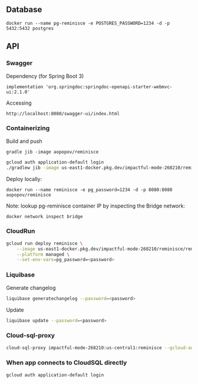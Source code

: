 ## Database
```
docker run --name pg-reminisce -e POSTGRES_PASSWORD=1234 -d -p 5432:5432 postgres
```

## API

### Swagger
Dependency (for Spring Boot 3)
```
implementation 'org.springdoc:springdoc-openapi-starter-webmvc-ui:2.1.0'
```

Accessing
```
http://localhost:8080/swagger-ui/index.html
```

### Containerizing

Build and push
```
gradle jib -image aopopov/reminisce
```

```bash
gcloud auth application-default login
./gradlew jib -image us-east1-docker.pkg.dev/impactful-mode-268210/reminisce/reminisce
```

Deploy locally:
```
docker run --name reminisce -e pg_password=1234 -d -p 8080:8080 aopopov/reminisce
```

Note: lookup pg-reminisce container IP by inspecting the Bridge network:
```agsl
docker network inspect bridge
```

### CloudRun

```bash
gcloud run deploy reminisce \
    --image us-east1-docker.pkg.dev/impactful-mode-268210/reminisce/reminisce \
    --platform managed \
    --set-env-vars=pg_password=<password>
```

### Liquibase

Generate changelog
```bash
liquibase generatechangelog --password=<password>
```

Update
```bash
liquibase update --password=<password>
```

### Cloud-sql-proxy
```bash
cloud-sql-proxy impactful-mode-268210:us-central1:reminisce --gcloud-auth
```

### When app connects to CloudSQL directly

```bash
gcloud auth application-default login
```